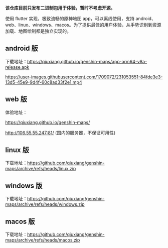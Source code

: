 **该仓库目前只发布二进制包用于体验，暂时不考虑开源。**

使用 flutter 实现，极致流畅的原神地图 app，可以离线使用，支持 android、web、linux、windows、macos。为了提供最佳的用户体验，从手势识别到资源加载、地图绘制都是独立实现的。

## android 版

下载地址：https://qiuxiang.github.io/genshin-maps/app-arm64-v8a-release.apk

https://user-images.githubusercontent.com/1709072/231053551-84fde3e3-13d5-45e9-9d4f-60c8ad33f2e1.mp4

## web 版

体验地址：

https://qiuxiang.github.io/genshin-maps/

http://106.55.55.247:81/ (国内的服务器，不保证可用性)

## linux 版

下载地址：https://github.com/qiuxiang/genshin-maps/archive/refs/heads/linux.zip

## windows 版

下载地址：https://github.com/qiuxiang/genshin-maps/archive/refs/heads/windows.zip

## macos 版

下载地址：https://github.com/qiuxiang/genshin-maps/archive/refs/heads/macos.zip
